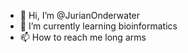 - 👋 Hi, I’m @JurianOnderwater
- 🌱 I’m currently learning bioinformatics
- 📫 How to reach me long arms

<!---
JurianOnderwater/JurianOnderwater is a ✨ special ✨ repository because its `README.md` (this file) appears on your GitHub profile.
You can click the Preview link to take a look at your changes.
--->
